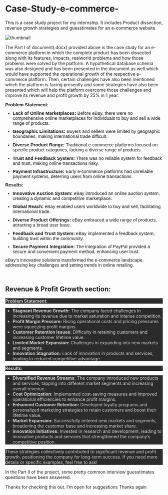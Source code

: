 # Case-Study-e-commerce-
This is a case study project for my internship. It includes Product dissection, revenue growth strategies and guesstimates for an e-commerce website

![thumbnail](https://github.com/ANURUDRA-JENA/Travel-Hospitality-Analysis/blob/500549bb995682ff67ab594999afc9f9578fcfa9/Assets/CS%20D1.png)

The Part I of document(.docx) provided above is the case study for an e-commerce platform in which the complete product has been dissected along with its
features, impacts, realworld problems and how those problems were solved by the platform. A hypothetical database schema was also designed and 
has been presented in the document as well which would have supported the operational growth of the respective e-commerce platform.
Then, certain challenges have also been mentioned which the platform is facing presently and some strategies have also been presented which will help
the platform overcome those challenges and improve its revenue and profit growth by 25% in 1 year.

<p style='margin-top:0in;margin-right:0in;margin-bottom:8.0pt;margin-left:0in;font-size:11.0pt;font-family:"Calibri",sans-serif;'><strong>Problem Statement:</strong></p>
<ul style="margin-bottom:0in;margin-top:0in;" type="disc">
    <li style='margin-top:0in;margin-right:0in;margin-bottom:8.0pt;margin-left:0in;font-size:11.0pt;font-family:"Calibri",sans-serif;'><strong>Lack of Online Marketplaces:</strong> Before eBay, there were no comprehensive online marketplaces for individuals to buy and sell a wide range of products.</li>
    <li style='margin-top:0in;margin-right:0in;margin-bottom:8.0pt;margin-left:0in;font-size:11.0pt;font-family:"Calibri",sans-serif;'><strong>Geographic Limitations:</strong> Buyers and sellers were limited by geographic boundaries, making international trade difficult.</li>
    <li style='margin-top:0in;margin-right:0in;margin-bottom:8.0pt;margin-left:0in;font-size:11.0pt;font-family:"Calibri",sans-serif;'><strong>Diverse Product Range:</strong> Traditional e-commerce platforms focused on specific product categories, lacking a diverse range of products.</li>
    <li style='margin-top:0in;margin-right:0in;margin-bottom:8.0pt;margin-left:0in;font-size:11.0pt;font-family:"Calibri",sans-serif;'><strong>Trust and Feedback System:</strong> There was no reliable system for feedback and trust, making online transactions risky.</li>
    <li style='margin-top:0in;margin-right:0in;margin-bottom:8.0pt;margin-left:0in;font-size:11.0pt;font-family:"Calibri",sans-serif;'><strong>Payment Infrastructure:</strong> Early e-commerce platforms had unreliable payment systems, deterring users from online transactions.</li>
</ul>
<p style='margin-top:0in;margin-right:0in;margin-bottom:8.0pt;margin-left:0in;font-size:11.0pt;font-family:"Calibri",sans-serif;'><strong>Results:</strong></p>
<ul style="margin-bottom:0in;margin-top:0in;" type="disc">
    <li style='margin-top:0in;margin-right:0in;margin-bottom:8.0pt;margin-left:0in;font-size:11.0pt;font-family:"Calibri",sans-serif;'><strong>Innovative Auction System:</strong> eBay introduced an online auction system, creating a dynamic and competitive marketplace.</li>
    <li style='margin-top:0in;margin-right:0in;margin-bottom:8.0pt;margin-left:0in;font-size:11.0pt;font-family:"Calibri",sans-serif;'><strong>Global Reach:</strong> eBay enabled users worldwide to buy and sell, facilitating international trade.</li>
    <li style='margin-top:0in;margin-right:0in;margin-bottom:8.0pt;margin-left:0in;font-size:11.0pt;font-family:"Calibri",sans-serif;'><strong>Diverse Product Offerings:</strong> eBay embraced a wide range of products, attracting a broad user base.</li>
    <li style='margin-top:0in;margin-right:0in;margin-bottom:8.0pt;margin-left:0in;font-size:11.0pt;font-family:"Calibri",sans-serif;'><strong>Feedback and Trust System:</strong> eBay implemented a feedback system, building trust within the community.</li>
    <li style='margin-top:0in;margin-right:0in;margin-bottom:8.0pt;margin-left:0in;font-size:11.0pt;font-family:"Calibri",sans-serif;'><strong>Secure Payment Integration:</strong> The integration of PayPal provided a secure and convenient payment method, enhancing user trust.</li>
</ul>
<p style='margin-top:0in;margin-right:0in;margin-bottom:8.0pt;margin-left:0in;font-size:11.0pt;font-family:"Calibri",sans-serif;'>eBay&rsquo;s innovative solutions transformed the e-commerce landscape, addressing key challenges and setting trends in online retailing.</p>
<p style='margin-top:0in;margin-right:0in;margin-bottom:8.0pt;margin-left:0in;font-size:11.0pt;font-family:"Calibri",sans-serif;'>&nbsp;</p>


<H2>Revenue & Profit Growth section: </H2>
<p style="text-align: left;color: rgb(210, 208, 206);background-color: rgb(43, 43, 43);font-size: 14px;"><strong><strong style="font-size: var(--cib-type-body1-stronger-font-size);">Problem Statement:</strong></strong></p>
<ul style="text-align: left;color: rgb(210, 208, 206);background-color: rgb(43, 43, 43);font-size: 14px;">
    <li><strong>Stagnant Revenue Growth:</strong> The company faced challenges in increasing its revenue due to market saturation and intense competition.</li>
    <li><strong>Profit Margin Pressure:</strong> Rising operational costs and pricing pressures were squeezing profit margins.</li>
    <li><strong>Customer Retention Issues:</strong> Difficulty in retaining customers and increasing customer lifetime value.</li>
    <li><strong>Limited Market Expansion:</strong> Challenges in expanding into new markets and segments.</li>
    <li><strong>Innovation Stagnation:</strong> Lack of innovation in products and services, leading to reduced competitive advantage.</li>
</ul>
<p style="text-align: left;color: rgb(210, 208, 206);background-color: rgb(43, 43, 43);font-size: 14px;"><strong><strong style="font-size: var(--cib-type-body1-stronger-font-size);">Results:</strong></strong></p>
<ul style="text-align: left;color: rgb(210, 208, 206);background-color: rgb(43, 43, 43);font-size: 14px;">
    <li><strong>Diversified Revenue Streams:</strong> The company introduced new products and services, tapping into different market segments and increasing overall revenue.</li>
    <li><strong>Cost Optimization:</strong> Implemented cost-saving measures and improved operational efficiencies to enhance profit margins.</li>
    <li><strong>Enhanced Customer Retention:</strong> Developed loyalty programs and personalized marketing strategies to retain customers and boost their lifetime value.</li>
    <li><strong>Market Expansion:</strong> Successfully entered new markets and segments, broadening the customer base and increasing market share.</li>
    <li><strong>Innovation Initiatives:</strong> Invested in research and development, leading to innovative products and services that strengthened the company&rsquo;s competitive position.</li>
</ul>
<p style="text-align: left;color: rgb(210, 208, 206);background-color: rgb(43, 43, 43);font-size: 14px;">These strategies collectively contributed to significant revenue and profit growth, positioning the company for long-term success. If you need more details or specific examples, feel free to ask!</p>

In the Part II of the project, some pretty common interview guesstimates questions have been answered.

Thanks for checking this out.
I'm open for suggestions
Thanks again
